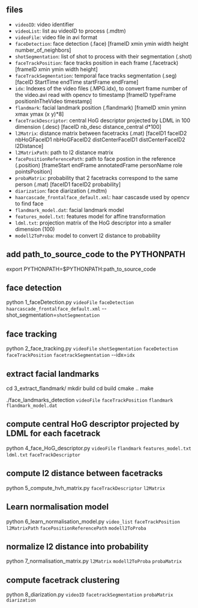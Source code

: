 
## files

 - `videoID`: video identifier
 - `videoList`: list au videoID to process (.mdtm)
 - `videoFile`: video file in avi format
 - `faceDetection`: face detection (.face) [frameID xmin ymin width height number_of_neighbors]
 - `shotSegmentation`: list of shot to process with their segmentation (.shot)
 - `faceTrackPosition`: face tracks position in each frame (.facetrack) [frameID xmin ymin width height]
 - `faceTrackSegmentation`: temporal face tracks segmentation (.seg) [faceID StartTime endTime startFrame endFrame]
 - `idx`: Indexes of the video files (.MPG.idx), to convert frame number of the video.avi read with opencv to timestamp [frameID typeFrame positionInTheVideo timestamp]
 - `flandmark`: facial landmark position (.flandmark) [frameID xmin yminn xmax ymax (x y)*8]
 - `faceTrackDescriptor`: central HoG descriptor projected by LDML in 100 dimension (.desc) [faceID nb_desc distance_central d*100]
 - `l2Matrix`: distance matrix between facetracks (.mat) [faceID1 faceID2 nbHoGFaceID1  nbHoGFaceID2 distCenterFaceID1 distCenterFaceID2 l2Distance]
 - `l2MatrixPath`: path to l2 distance matrix
 - `facePositionReferencePath`: path to face postion in the reference (.position) [frameStart endFrame annotatedFrame personName role pointsPosition]
 - `probaMatrix`: probability that 2 facetracks correspond to the same person (.mat) [faceID1 faceID2 probability]
 - `diarization`: face diarization (.mdtm)
 - `haarcascade_frontalface_default.xml`: haar cascasde used by opencv to find face
 - `flandmark_model.dat`: facial landmark model
 - `features_model.txt`: features model for affine transformation
 - `ldml.txt`: projection matrix of the HoG descriptor into a smaller dimension (100)
 - `modell2ToProba`: model to convert l2 distance to probability

## add path_to_source_code to the PYTHONPATH

export PYTHONPATH=$PYTHONPATH:path_to_source_code

## face detection

python 1_faceDetection.py `videoFile` `faceDetection` `haarcascade_frontalface_default.xml` --shot_segmentation=`shotSegmentation`

## face tracking

python 2_face_tracking.py `videoFile` `shotSegmentation` `faceDetection` `faceTrackPosition` `facetrackSegmentation` --idx=`idx`

## extract facial landmarks

cd 3_extract_flandmark/
mkdir build
cd build
cmake ..
make 

./face_landmarks_detection `videoFile` `faceTrackPosition` `flandmark` `flandmark_model.dat`

## compute central HoG descriptor projected by LDML for each facetrack

python 4_face_HoG_descriptor.py `videoFile` `flandmark` `features_model.txt` `ldml.txt` `faceTrackDescriptor`

## compute l2 distance between facetracks

python 5_compute_hvh_matrix.py `faceTrackDescriptor` `l2Matrix`

## Learn normalisation model

python 6_learn_normalisation_model.py `video_list` `faceTrackPosition`  `l2MatrixPath` `facePositionReferencePath` `modell2ToProba` 

## normalize l2 distance into probability

python 7_normalisation_matrix.py `l2Matrix` `modell2ToProba` `probaMatrix`

## compute facetrack clustering

python 8_diarization.py `videoID` `facetrackSegmentation` `probaMatrix` `diarization`
